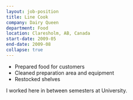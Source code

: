 ```yaml
---
layout: job-position
title: Line Cook
company: Dairy Queen
department: Food
location: Claresholm, AB, Canada
start-date: 2009-05
end-date: 2009-08
collapse: true
---
```

<section class="job-tasks">
<ul>
<li>Prepared food for customers</li>
<li>Cleaned preparation area and equipment</li>
<li>Restocked shelves</li>
</ul>
</section>

<section class="job-description">
I worked here in between semesters at University.
</section>